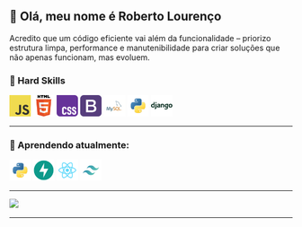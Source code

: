 ## 👦 Olá, meu nome é Roberto Lourenço

Acredito que um código eficiente vai além da funcionalidade – priorizo estrutura limpa, performance e manutenibilidade para criar soluções que não apenas funcionam, mas evoluem.

### 🚀 Hard Skills

<code><img height="38" src="https://raw.githubusercontent.com/github/explore/80688e429a7d4ef2fca1e82350fe8e3517d3494d/topics/javascript/javascript.png" alt="Javascript"/></code>
<code><img height="38" src="https://raw.githubusercontent.com/github/explore/80688e429a7d4ef2fca1e82350fe8e3517d3494d/topics/html/html.png" alt="HTML5"/></code>
<code><img height="38" src="https://raw.githubusercontent.com/github/explore/80688e429a7d4ef2fca1e82350fe8e3517d3494d/topics/css/css.png" alt="CSS"/></code>
<code><img height="38" src="https://raw.githubusercontent.com/github/explore/80688e429a7d4ef2fca1e82350fe8e3517d3494d/topics/bootstrap/bootstrap.png" alt="Bootstrap"/></code>
<code><img height="38" src="https://raw.githubusercontent.com/github/explore/80688e429a7d4ef2fca1e82350fe8e3517d3494d/topics/mysql/mysql.png" alt="MySQL"/></code>
<code><img height="38" src="https://raw.githubusercontent.com/github/explore/80688e429a7d4ef2fca1e82350fe8e3517d3494d/topics/python/python.png" alt="MySQL"/></code>
<code><img height="38" src="https://raw.githubusercontent.com/github/explore/80688e429a7d4ef2fca1e82350fe8e3517d3494d/topics/django/django.png" alt="MySQL"/></code>

---

### 📘 Aprendendo atualmente:

<code><img height="38" src="https://raw.githubusercontent.com/github/explore/main/topics/python/python.png" alt="Python"/></code>
<code><img height="38" src="https://raw.githubusercontent.com/github/explore/main/topics/fastapi/fastapi.png" alt="FastAPI"/></code>
<code><img height="38" src="https://raw.githubusercontent.com/github/explore/main/topics/react/react.png" alt="React"/></code>
<code><img height="38" src="https://raw.githubusercontent.com/github/explore/main/topics/tailwind/tailwind.png" alt="Tailwind CSS"/></code>



---


<a href="https://www.linkedin.com/in/roberto-lourenco-jr/" target="_blank"><img src="https://img.shields.io/badge/-LinkedIn-%230077B5?style=for-the-badge&logo=linkedin&logoColor=white"  target="_blank"></a> 

---

<!--### ⭐ GitHub Stats

![GitHub Stats](https://github-readme-stats.vercel.app/api?username=roberto-lourenco&show_icons=true)-->

